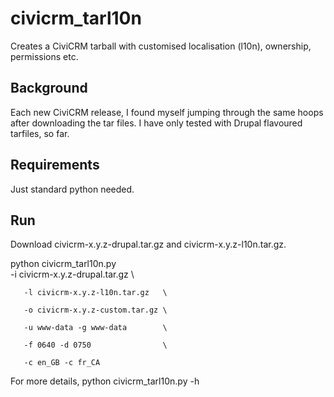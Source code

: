civicrm_tarl10n
===============

Creates a CiviCRM tarball with customised localisation (l10n), ownership, permissions etc.

Background
----------

Each new CiviCRM release, I found myself jumping through the same hoops after downloading the tar files.  I have only tested with Drupal flavoured tarfiles, so far.


Requirements
------------
Just standard python needed.


Run
---
Download civicrm-x.y.z-drupal.tar.gz and civicrm-x.y.z-l10n.tar.gz.

python civicrm_tarl10n.py \
       -i civicrm-x.y.z-drupal.tar.gz \

       -l civicrm-x.y.z-l10n.tar.gz   \

       -o civicrm-x.y.z-custom.tar.gz \

       -u www-data -g www-data        \

       -f 0640 -d 0750                \

       -c en_GB -c fr_CA

For more details, python civicrm_tarl10n.py -h

